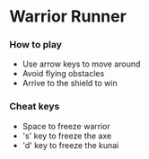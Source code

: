 # Warrior Runner

### How to play
* Use arrow keys to move around
* Avoid flying obstacles
* Arrive to the shield to win

### Cheat keys
* Space to freeze warrior
* 's' key to freeze the axe
* 'd' key to freeze the kunai
